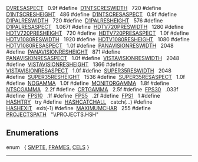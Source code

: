 </td>
<td class="memItemRight" data-valign="bottom"><a href="Filecons_8h.md#49f70dbd5bc2f5e9d6844dad6f00ecab" class="el">DVRESASPECT</a>   0.9f</td>
</tr>
<tr>
<td class="memItemLeft" style="text-align: right;" data-nowrap="" data-valign="top">#define </td>
<td class="memItemRight" data-valign="bottom"><a href="Filecons_8h.md#155e3fcd594288d1471cbe3451bb19cc" class="el">D1NTSCRESWIDTH</a>   720</td>
</tr>
<tr>
<td class="memItemLeft" style="text-align: right;" data-nowrap="" data-valign="top">#define </td>
<td class="memItemRight" data-valign="bottom"><a href="Filecons_8h.md#5ef06fa6e9e1f41d9a0be03909b35858" class="el">D1NTSCRESHEIGHT</a>   486</td>
</tr>
<tr>
<td class="memItemLeft" style="text-align: right;" data-nowrap="" data-valign="top">#define </td>
<td class="memItemRight" data-valign="bottom"><a href="Filecons_8h.md#123abdd1555ebc230e22fe5ce2ec757a" class="el">D1NTSCRESASPECT</a>   0.9f</td>
</tr>
<tr>
<td class="memItemLeft" style="text-align: right;" data-nowrap="" data-valign="top">#define </td>
<td class="memItemRight" data-valign="bottom"><a href="Filecons_8h.md#02b9c6347f4887b875a85106b1b23ce9" class="el">D1PALRESWIDTH</a>   720</td>
</tr>
<tr>
<td class="memItemLeft" style="text-align: right;" data-nowrap="" data-valign="top">#define </td>
<td class="memItemRight" data-valign="bottom"><a href="Filecons_8h.md#aa8db874d26a604c630ddb5b6f364eb8" class="el">D1PALRESHEIGHT</a>   576</td>
</tr>
<tr>
<td class="memItemLeft" style="text-align: right;" data-nowrap="" data-valign="top">#define </td>
<td class="memItemRight" data-valign="bottom"><a href="Filecons_8h.md#ac0145c7513e3b0b7e31bbf029e94d05" class="el">D1PALRESASPECT</a>   1.067f</td>
</tr>
<tr>
<td class="memItemLeft" style="text-align: right;" data-nowrap="" data-valign="top">#define </td>
<td class="memItemRight" data-valign="bottom"><a href="Filecons_8h.md#2830b605748b6003e50daa0c5094b520" class="el">HDTV720PRESWIDTH</a>   1280</td>
</tr>
<tr>
<td class="memItemLeft" style="text-align: right;" data-nowrap="" data-valign="top">#define </td>
<td class="memItemRight" data-valign="bottom"><a href="Filecons_8h.md#3b8f5a0d6438ea8cc94aff2bdac69e39" class="el">HDTV720PRESHEIGHT</a>   720</td>
</tr>
<tr>
<td class="memItemLeft" style="text-align: right;" data-nowrap="" data-valign="top">#define </td>
<td class="memItemRight" data-valign="bottom"><a href="Filecons_8h.md#b64b453e16aba215164acb257fd88def" class="el">HDTV720PRESASPECT</a>   1.0f</td>
</tr>
<tr>
<td class="memItemLeft" style="text-align: right;" data-nowrap="" data-valign="top">#define </td>
<td class="memItemRight" data-valign="bottom"><a href="Filecons_8h.md#716ba28050dc4a374d0f14b6d4f9233b" class="el">HDTV1080RESWIDTH</a>   1920</td>
</tr>
<tr>
<td class="memItemLeft" style="text-align: right;" data-nowrap="" data-valign="top">#define </td>
<td class="memItemRight" data-valign="bottom"><a href="Filecons_8h.md#936420ad395407b12a36634f30392c9f" class="el">HDTV1080RESHEIGHT</a>   1080</td>
</tr>
<tr>
<td class="memItemLeft" style="text-align: right;" data-nowrap="" data-valign="top">#define </td>
<td class="memItemRight" data-valign="bottom"><a href="Filecons_8h.md#78a71eb44c25b51056e2492ca7faa44f" class="el">HDTV1080RESASPECT</a>   1.0f</td>
</tr>
<tr>
<td class="memItemLeft" style="text-align: right;" data-nowrap="" data-valign="top">#define </td>
<td class="memItemRight" data-valign="bottom"><a href="Filecons_8h.md#3c0b42ad643bc940f4fc8bc6fde4c20a" class="el">PANAVISIONRESWIDTH</a>   2048</td>
</tr>
<tr>
<td class="memItemLeft" style="text-align: right;" data-nowrap="" data-valign="top">#define </td>
<td class="memItemRight" data-valign="bottom"><a href="Filecons_8h.md#12578e109640fc1a03cbea4058f9df1d" class="el">PANAVISIONRESHEIGHT</a>   871</td>
</tr>
<tr>
<td class="memItemLeft" style="text-align: right;" data-nowrap="" data-valign="top">#define </td>
<td class="memItemRight" data-valign="bottom"><a href="Filecons_8h.md#cc4e6a60ada8bf939d9d54a8c20b0e72" class="el">PANAVISIONRESASPECT</a>   1.0f</td>
</tr>
<tr>
<td class="memItemLeft" style="text-align: right;" data-nowrap="" data-valign="top">#define </td>
<td class="memItemRight" data-valign="bottom"><a href="Filecons_8h.md#027dd3d9210637bf7a70e18768ba0481" class="el">VISTAVISIONRESWIDTH</a>   2048</td>
</tr>
<tr>
<td class="memItemLeft" style="text-align: right;" data-nowrap="" data-valign="top">#define </td>
<td class="memItemRight" data-valign="bottom"><a href="Filecons_8h.md#e1c44a4ec0e5438f3e693bc9b28e3983" class="el">VISTAVISIONRESHEIGHT</a>   1366</td>
</tr>
<tr>
<td class="memItemLeft" style="text-align: right;" data-nowrap="" data-valign="top">#define </td>
<td class="memItemRight" data-valign="bottom"><a href="Filecons_8h.md#d069dd2c0a12c0e190e71e3baa050d69" class="el">VISTAVISIONRESASPECT</a>   1.0f</td>
</tr>
<tr>
<td class="memItemLeft" style="text-align: right;" data-nowrap="" data-valign="top">#define </td>
<td class="memItemRight" data-valign="bottom"><a href="Filecons_8h.md#332a7021488089cc68e42b457a4fa7ec" class="el">SUPER35RESWIDTH</a>   2048</td>
</tr>
<tr>
<td class="memItemLeft" style="text-align: right;" data-nowrap="" data-valign="top">#define </td>
<td class="memItemRight" data-valign="bottom"><a href="Filecons_8h.md#c094604c0c45238b1d8b8cda64fd3494" class="el">SUPER35RESHEIGHT</a>   1536</td>
</tr>
<tr>
<td class="memItemLeft" style="text-align: right;" data-nowrap="" data-valign="top">#define </td>
<td class="memItemRight" data-valign="bottom"><a href="Filecons_8h.md#6db0b1a623eda435ce7f3d896e3b309c" class="el">SUPER35RESASPECT</a>   1.0f</td>
</tr>
<tr>
<td class="memItemLeft" style="text-align: right;" data-nowrap="" data-valign="top">#define </td>
<td class="memItemRight" data-valign="bottom"><a href="Filecons_8h.md#a4bf421850330a0a9ce591852de54adc" class="el">NOGAMMA</a>   1.0f</td>
</tr>
<tr>
<td class="memItemLeft" style="text-align: right;" data-nowrap="" data-valign="top">#define </td>
<td class="memItemRight" data-valign="bottom"><a href="Filecons_8h.md#ba2afa0dd4ecdeb454404914626cf85d" class="el">MONITORGAMMA</a>   1.8f</td>
</tr>
<tr>
<td class="memItemLeft" style="text-align: right;" data-nowrap="" data-valign="top">#define </td>
<td class="memItemRight" data-valign="bottom"><a href="Filecons_8h.md#2ed2026c22a02adb80bc950c5b408050" class="el">NTSCGAMMA</a>   2.2f</td>
</tr>
<tr>
<td class="memItemLeft" style="text-align: right;" data-nowrap="" data-valign="top">#define </td>
<td class="memItemRight" data-valign="bottom"><a href="Filecons_8h.md#65c78aec36fe895f0d7c0e2ce61e94b9" class="el">CRTGAMMA</a>   2.5f</td>
</tr>
<tr>
<td class="memItemLeft" style="text-align: right;" data-nowrap="" data-valign="top">#define </td>
<td class="memItemRight" data-valign="bottom"><a href="Filecons_8h.md#c9d55ed2559dc026b4e14ea122940dc1" class="el">FPS30</a>   .033f</td>
</tr>
<tr>
<td class="memItemLeft" style="text-align: right;" data-nowrap="" data-valign="top">#define </td>
<td class="memItemRight" data-valign="bottom"><a href="Filecons_8h.md#6fcf3f60ef1bf4a7be4209f3bc713c97" class="el">FPS10</a>   .1f</td>
</tr>
<tr>
<td class="memItemLeft" style="text-align: right;" data-nowrap="" data-valign="top">#define </td>
<td class="memItemRight" data-valign="bottom"><a href="Filecons_8h.md#dd09d3e6a7cfb826fe9fb4120fc94c8f" class="el">FPS5</a>   .2f</td>
</tr>
<tr>
<td class="memItemLeft" style="text-align: right;" data-nowrap="" data-valign="top">#define </td>
<td class="memItemRight" data-valign="bottom"><a href="Filecons_8h.md#530ca4f8e574c38acdec2ceb75d0e7c1" class="el">FPS1</a>   1</td>
</tr>
<tr>
<td class="memItemLeft" style="text-align: right;" data-nowrap="" data-valign="top">#define </td>
<td class="memItemRight" data-valign="bottom"><a href="Filecons_8h.md#4bfc55fc9562f497078bdd0f5ef161f9" class="el">HASHTRY</a>   try</td>
</tr>
<tr>
<td class="memItemLeft" style="text-align: right;" data-nowrap="" data-valign="top">#define </td>
<td class="memItemRight" data-valign="bottom"><a href="Filecons_8h.md#97a33d8754bfa1ea3b9e935678040927" class="el">HASHCATCHALL</a>   catch(...)</td>
</tr>
<tr>
<td class="memItemLeft" style="text-align: right;" data-nowrap="" data-valign="top">#define </td>
<td class="memItemRight" data-valign="bottom"><a href="Filecons_8h.md#08f9f54ca43875142a29fa76c7623247" class="el">HASHEXIT</a>   exit(-1)</td>
</tr>
<tr>
<td class="memItemLeft" style="text-align: right;" data-nowrap="" data-valign="top">#define </td>
<td class="memItemRight" data-valign="bottom"><a href="Filecons_8h.md#c60e0c27d307f9b7c94399e07b0a746e" class="el">MAXIMUMCHAR</a>   255</td>
</tr>
<tr>
<td class="memItemLeft" style="text-align: right;" data-nowrap="" data-valign="top">#define </td>
<td class="memItemRight" data-valign="bottom"><a href="Filecons_8h.md#a1677cf23c1dbab414284a8c3a96636a" class="el">PROJECTSPATH</a>   "\\PROJECTS.HSH"</td>
</tr>
<tr>
<td colspan="2"><br />
&#10;<h2 id="enumerations">Enumerations</h2></td>
</tr>
<tr>
<td class="memItemLeft" style="text-align: right;" data-nowrap="" data-valign="top">enum  </td>
<td class="memItemRight" data-valign="bottom">{ <a href="Filecons_8h.md#dca29a1140aadadfd92b34a02fa516ef653dc2bd11c615cb4f219a4d1830c5db" class="el">SMPTE</a>, <a href="Filecons_8h.md#dca29a1140aadadfd92b34a02fa516ef036429f7a46a17439207d188e46ca840" class="el">FRAMES</a>, <a href="Filecons_8h.md#dca29a1140aadadfd92b34a02fa516efcd7c76bbb327f87b097bbfe3c3f0efe5" class="el">CELS</a> }</td>
</tr>
</tbody>
</table>

------------------------------------------------------------------------

